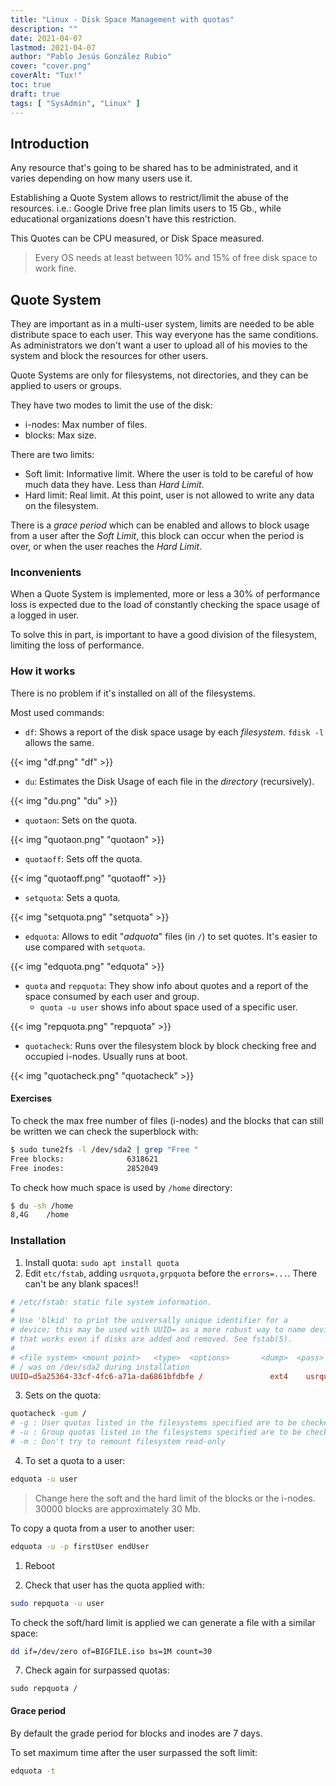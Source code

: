 ```yaml
---
title: "Linux - Disk Space Management with quotas"
description: ""
date: 2021-04-07
lastmod: 2021-04-07
author: "Pablo Jesús González Rubio"
cover: "cover.png"
coverAlt: "Tux!"
toc: true
draft: true
tags: [ "SysAdmin", "Linux" ]
---
```


## Introduction

Any resource that's going to be shared has to be administrated, and it varies depending on how many users use it.

Establishing a Quote System allows to restrict/limit the abuse of the resources. i.e.: Google Drive free plan limits users to 15 Gb., while educational organizations doesn't have this restriction.

This Quotes can be CPU measured, or Disk Space measured.

> Every OS needs at least between 10% and 15% of free disk space to work fine.

## Quote System

They are important as in a multi-user system, limits are needed to be able distribute space to each user. This way everyone has the same conditions. As administrators we don't want a user to upload all of his movies to the system and block the resources for other users.

Quote Systems are only for filesystems, not directories, and they can be applied to users or groups.

They have two modes to limit the use of the disk:

* i-nodes: Max number of files.
* blocks: Max size.

There are two limits:

* Soft limit: Informative limit. Where the user is told to be careful of how much data they have. Less than *Hard Limit*.
* Hard limit: Real limit. At this point, user is not allowed to write any data on the filesystem.

There is a *grace period* which can be enabled and allows to block usage from a user after the *Soft Limit*, this block can occur when the period is over, or when the user reaches the *Hard Limit*.

### Inconvenients

When a Quote System is implemented, more or less a 30% of performance loss is expected due to the load of constantly checking the space usage of a logged in user.

To solve this in part, is important to have a good division of the filesystem, limiting the loss of performance.

### How it works

There is no problem if it's installed on all of the filesystems.

Most used commands:

* `df`: Shows a report of the disk space usage by each *filesystem*. `fdisk -l` allows the same.

{{< img "df.png" "df" >}}

* `du`: Estimates the Disk Usage of each file in the *directory* (recursively).

{{< img "du.png" "du" >}}

* `quotaon`: Sets on the quota.

{{< img "quotaon.png" "quotaon" >}}

* `quotaoff`: Sets off the quota.

{{< img "quotaoff.png" "quotaoff" >}}

* `setquota`: Sets a quota.

{{< img "setquota.png" "setquota" >}}

* `edquota`: Allows to edit "*adquota*" files (in `/`) to set quotes. It's easier to use compared with `setquota`.

{{< img "edquota.png" "edquota" >}}

* `quota` and `repquota`: They show info about quotes and a report of the space consumed by each user and group.
  * `quota -u user` shows info about space used of a specific user.

{{< img "repquota.png" "repquota" >}}

* `quotacheck`: Runs over the filesystem block by block checking free and occupied i-nodes. Usually runs at boot.

{{< img "quotacheck.png" "quotacheck" >}}

#### Exercises

To check the max free number of files (i-nodes) and the blocks that can still be written we can check the superblock with:

```bash
$ sudo tune2fs -l /dev/sda2 | grep "Free "
Free blocks:              6318621
Free inodes:              2852049
```

To check how much space is used by `/home` directory:

```bash
$ du -sh /home
8,4G	/home
```

### Installation

1. Install quota: `sudo apt install quota`
2. Edit `etc/fstab`, adding `usrquota,grpquota` before the `errors=...`. There can't be any blank spaces!!

```conf
# /etc/fstab: static file system information.
#
# Use 'blkid' to print the universally unique identifier for a
# device; this may be used with UUID= as a more robust way to name devices
# that works even if disks are added and removed. See fstab(5).
#
# <file system> <mount point>   <type>  <options>       <dump>  <pass>
# / was on /dev/sda2 during installation
UUID=d5a25364-33cf-4fc6-a71a-da6861bfdbfe /               ext4    usrquota,grpquota,errors=remount-ro 0       1
```

3. Sets on the quota:

```bash
quotacheck -gum /
# -g : User quotas listed in the filesystems specified are to be checked.
# -u : Group quotas listed in the filesystems specified are to be checked.
# -m : Don't try to remount filesystem read-only
```

4. To set a quota to a user:

```bash
edquota -u user
```

> Change here the soft and the hard limit of the blocks or the i-nodes. 30000 blocks are approximately 30 Mb.

To copy a quota from a user to another user:

```bash
edquota -u -p firstUser endUser
```

1. Reboot

2. Check that user has the quota applied with:

```bash
sudo repquota -u user
```

To check the soft/hard limit is applied we can generate a file with a similar space:

```bash
dd if=/dev/zero of=BIGFILE.iso bs=1M count=30
```

7. Check again for surpassed quotas:

```
sudo repquota /
```

#### Grace period

By default the grade period for blocks and inodes are 7 days.

To set maximum time after the user surpassed the soft limit:

```bash
edquota -t
```
